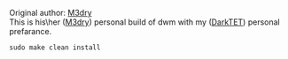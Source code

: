 Original author: [M3dry](https://gitlab.com/M3dry/dwm)  
This is his\her ([M3dry](https://gitlab.com/M3dry/dwm)) personal build of dwm with my ([DarkTET](https://github.com/darktet)) personal prefarance.  

```
sudo make clean install
```
